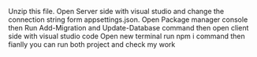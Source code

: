 Unzip this file.
Open Server side with visual studio and change the connection string form appsettings.json. 
Open Package manager console then Run Add-Migration and Update-Database command
then open client side with visual studio code Open new terminal 
run npm i command
then fianlly you can run both project and check my work
